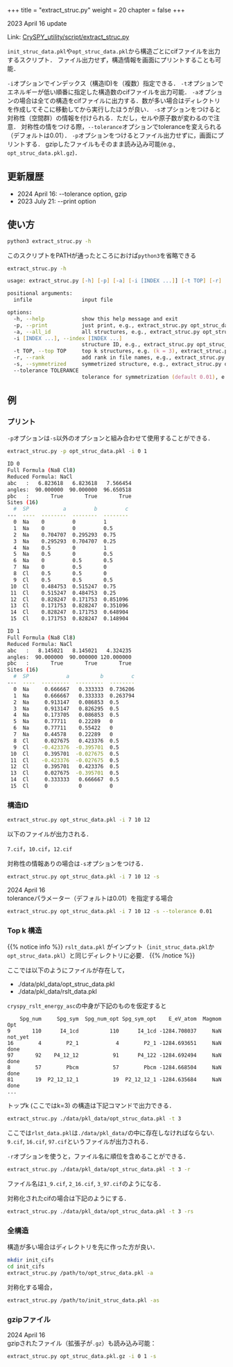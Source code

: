 +++
title = "extract_struc.py"
weight = 20
chapter = false
+++

2023 April 16 update

Link: [CrySPY_utility/script/extract_struc.py](https://github.com/Tomoki-YAMASHITA/CrySPY_utility/blob/master/script/extract_struc.py)

`init_struc_data.pkl`や`opt_struc_data.pkl`から構造ごとにcifファイルを出力するスクリプト．
ファイル出力せず，構造情報を画面にプリントすることも可能．

`-i`オプションでインデックス（構造ID)を（複数）指定できる．
`-t`オプションでエネルギーが低い順番に指定した構造数のcifファイルを出力可能．
`-a`オプションの場合は全ての構造をcifファイルに出力する．数が多い場合はディレクトリを作成してそこに移動してから実行したほうが良い．
`-s`オプションをつけると対称性（空間群）の情報を付けられる．ただし，セルや原子数が変わるので注意．
対称性の情をつける際，`--tolerance`オプションでtoleranceを変えられる（デフォルトは0.01）．
`-p`オプションをつけるとファイル出力せずに，画面にプリントする．
gzipしたファイルもそのまま読み込み可能(e.g., `opt_struc_data.pkl.gz`)．

## 更新履歴
- 2024 April 16: --tolerance option, gzip
- 2023 July 21: --print option

## 使い方
``` zsh
python3 extract_struc.py -h
```
このスクリプトをPATHが通ったところにおけば`python3`を省略できる
``` zsh
extract_struc.py -h
```
``` zsh
usage: extract_struc.py [-h] [-p] [-a] [-i [INDEX ...]] [-t TOP] [-r] [-s] [--tolerance TOLERANCE] infile

positional arguments:
  infile                input file

options:
  -h, --help            show this help message and exit
  -p, --print           just print, e.g., extract_struc.py opt_struc_data.pkl -i 7 10 12 -ps
  -a, --all_id          all structures, e.g., extract_struc.py opt_struc_data.pkl -as
  -i [INDEX ...], --index [INDEX ...]
                        structure ID, e.g., extract_struc.py opt_struc_data.pkl -i 7 10 12 -s
  -t TOP, --top TOP     top k structures, e.g. (k = 3), extract_struc.py opt_struc_data.pkl -t 3 -s
  -r, --rank            add rank in file names, e.g., extract_struc.py opt_struc_data.pkl -t 3 -rs
  -s, --symmetrized     symmetrized structure, e.g., extract_struc.py opt_struc_data.pkl -i 7 10 12 -s
  --tolerance TOLERANCE
                        tolerance for symmetrization (default 0.01), e.g., extract_struc.py opt_struc_data.pkl -i 0 1 -s --tolerance 0.01
```

## 例
### プリント

`-p`オプションは`-s`以外のオプションと組み合わせて使用することができる．

``` bash
extract_struc.py -p opt_struc_data.pkl -i 0 1
```

``` bash
ID 0
Full Formula (Na8 Cl8)
Reduced Formula: NaCl
abc   :   6.823618   6.823618   7.566454
angles:  90.000000  90.000000  96.650518
pbc   :       True       True       True
Sites (16)
  #  SP           a         b         c
---  ----  --------  --------  --------
  0  Na    0         0         1
  1  Na    0         0         0.5
  2  Na    0.704707  0.295293  0.75
  3  Na    0.295293  0.704707  0.25
  4  Na    0.5       0         1
  5  Na    0.5       0         0.5
  6  Na    0         0.5       0.5
  7  Na    0         0.5       0
  8  Cl    0.5       0.5       0
  9  Cl    0.5       0.5       0.5
 10  Cl    0.484753  0.515247  0.75
 11  Cl    0.515247  0.484753  0.25
 12  Cl    0.828247  0.171753  0.851096
 13  Cl    0.171753  0.828247  0.351096
 14  Cl    0.828247  0.171753  0.648904
 15  Cl    0.171753  0.828247  0.148904

ID 1
Full Formula (Na8 Cl8)
Reduced Formula: NaCl
abc   :   8.145021   8.145021   4.324235
angles:  90.000000  90.000000 120.000000
pbc   :       True       True       True
Sites (16)
  #  SP            a          b         c
---  ----  ---------  ---------  --------
  0  Na     0.666667   0.333333  0.736206
  1  Na     0.666667   0.333333  0.263794
  2  Na     0.913147   0.086853  0.5
  3  Na     0.913147   0.826295  0.5
  4  Na     0.173705   0.086853  0.5
  5  Na     0.77711    0.22289   0
  6  Na     0.77711    0.55422   0
  7  Na     0.44578    0.22289   0
  8  Cl     0.027675   0.423376  0.5
  9  Cl    -0.423376  -0.395701  0.5
 10  Cl     0.395701  -0.027675  0.5
 11  Cl    -0.423376  -0.027675  0.5
 12  Cl     0.395701   0.423376  0.5
 13  Cl     0.027675  -0.395701  0.5
 14  Cl     0.333333   0.666667  0.5
 15  Cl     0          0         0
```

### 構造ID
``` zsh
extract_struc.py opt_struc_data.pkl -i 7 10 12
```
以下のファイルが出力される．

`7.cif`，`10.cif`，`12.cif`

対称性の情報ありの場合は`-s`オプションをつける．
``` zsh
extract_struc.py opt_struc_data.pkl -i 7 10 12 -s
```

2024 April 16  
toleranceパラメーター（デフォルトは0.01）を指定する場合
``` zsh
extract_struc.py opt_struc_data.pkl -i 7 10 12 -s --tolerance 0.01
```

### Top k 構造
{{% notice info %}}
`rslt_data.pkl` がインプット（`init_struc_data.pkl`か`opt_struc_data.pkl`）と同じディレクトリに必要．
{{% /notice %}}

ここでは以下のようにファイルが存在して，
- ./data/pkl_data/opt_struc_data.pkl
- ./data/pkl_data/rslt_data.pkl

`cryspy_rslt_energy_asc`の中身が下記のものを仮定すると
``` text
    Spg_num     Spg_sym  Spg_num_opt Spg_sym_opt    E_eV_atom  Magmom      Opt
9       110      I4_1cd          110      I4_1cd -1284.708037     NaN  not_yet
16        4        P2_1            4        P2_1 -1284.693651     NaN     done
97       92    P4_12_12           91      P4_122 -1284.692494     NaN     done
8        57        Pbcm           57        Pbcm -1284.668504     NaN     done
81       19  P2_12_12_1           19  P2_12_12_1 -1284.635684     NaN     done
...
```
トップk (ここではk=3) の構造は下記コマンドで出力できる．
``` zsh
extract_struc.py ./data/pkl_data/opt_struc_data.pkl -t 3
```
ここでは`rlst_data.pkl`は`./data/pkl_data/`の中に存在しなければならない.
`9.cif`, `16.cif`, `97.cif`というファイルが出力される．

`-r`オプションを使うと，ファイル名に順位を含めることができる．
``` zsh
extract_struc.py ./data/pkl_data/opt_struc_data.pkl -t 3 -r
```
ファイル名は`1_9.cif`, `2_16.cif`, `3_97.cif`のようになる．

対称化されたcifの場合は下記のようにする．
``` zsh
extract_struc.py ./data/pkl_data/opt_struc_data.pkl -t 3 -rs
```


### 全構造
構造が多い場合はディレクトリを先に作った方が良い．

``` zsh
mkdir init_cifs
cd init_cifs
extract_struc.py /path/to/opt_struc_data.pkl -a
```

対称化する場合，
``` zsh
extract_struc.py /path/to/init_struc_data.pkl -as
```


### gzipファイル
2024 April 16  
gzipされたファイル（拡張子が`.gz`）も読み込み可能：
``` zsh
extract_struc.py opt_struc_data.pkl.gz -i 0 1 -s
```